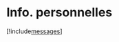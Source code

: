 # Info. personnelles

[!include[messages](infopersonnelles.messages.autogen.md)]




































































































